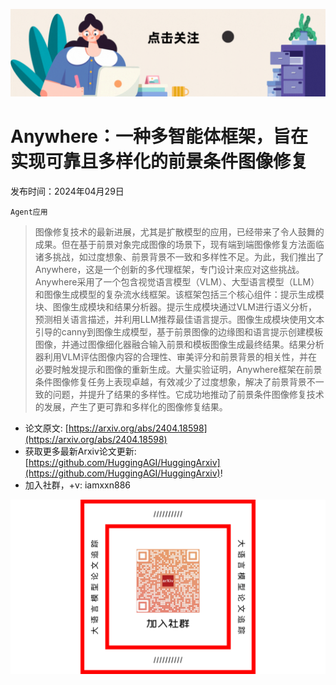 ![](https://raw.githubusercontent.com/HuggingAGI/HuggingArxiv/main/imgs/follow2.gif)
# Anywhere：一种多智能体框架，旨在实现可靠且多样化的前景条件图像修复
发布时间：2024年04月29日

`Agent应用`
> 图像修复技术的最新进展，尤其是扩散模型的应用，已经带来了令人鼓舞的成果。但在基于前景对象完成图像的场景下，现有端到端图像修复方法面临诸多挑战，如过度想象、前景背景不一致和多样性不足。为此，我们推出了Anywhere，这是一个创新的多代理框架，专门设计来应对这些挑战。Anywhere采用了一个包含视觉语言模型（VLM）、大型语言模型（LLM）和图像生成模型的复杂流水线框架。该框架包括三个核心组件：提示生成模块、图像生成模块和结果分析器。提示生成模块通过VLM进行语义分析，预测相关语言描述，并利用LLM推荐最佳语言提示。图像生成模块使用文本引导的canny到图像生成模型，基于前景图像的边缘图和语言提示创建模板图像，并通过图像细化器融合输入前景和模板图像生成最终结果。结果分析器利用VLM评估图像内容的合理性、审美评分和前景背景的相关性，并在必要时触发提示和图像的重新生成。大量实验证明，Anywhere框架在前景条件图像修复任务上表现卓越，有效减少了过度想象，解决了前景背景不一致的问题，并提升了结果的多样性。它成功地推动了前景条件图像修复技术的发展，产生了更可靠和多样化的图像修复结果。



- 论文原文: [https://arxiv.org/abs/2404.18598](https://arxiv.org/abs/2404.18598)
- 获取更多最新Arxiv论文更新: [https://github.com/HuggingAGI/HuggingArxiv](https://github.com/HuggingAGI/HuggingArxiv)!
- 加入社群，+v: iamxxn886

![](https://raw.githubusercontent.com/HuggingAGI/HuggingArxiv/main/imgs/qrcode.png)